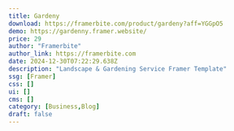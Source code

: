 ```yaml
---
title: Gardeny
download: https://framerbite.com/product/gardeny?aff=YGGpO5
demo: https://gardenny.framer.website/
price: 29
author: "Framerbite"
author_link: https://framerbite.com
date: 2024-12-30T07:22:29.638Z
description: "Landscape & Gardening Service Framer Template"
ssg: [Framer]
css: []
ui: []
cms: []
category: [Business,Blog]
draft: false
---
```

